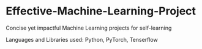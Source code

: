 # Effective-Machine-Learning-Project
Concise yet impactful Machine Learning projects for self-learning

Languages and Libraries used: Python, PyTorch, Tenserflow
